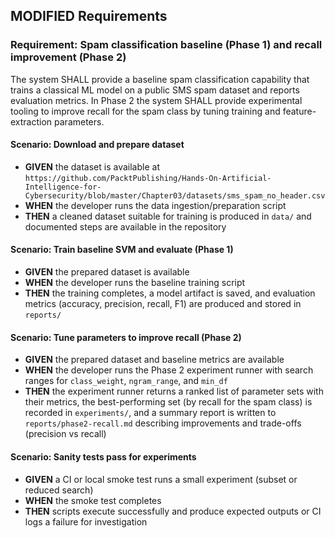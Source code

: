 ## MODIFIED Requirements

### Requirement: Spam classification baseline (Phase 1) and recall improvement (Phase 2)
The system SHALL provide a baseline spam classification capability that trains a classical ML model on a public SMS spam dataset and reports evaluation metrics. In Phase 2 the system SHALL provide experimental tooling to improve recall for the spam class by tuning training and feature-extraction parameters.

#### Scenario: Download and prepare dataset
- **GIVEN** the dataset is available at `https://github.com/PacktPublishing/Hands-On-Artificial-Intelligence-for-Cybersecurity/blob/master/Chapter03/datasets/sms_spam_no_header.csv`
- **WHEN** the developer runs the data ingestion/preparation script
- **THEN** a cleaned dataset suitable for training is produced in `data/` and documented steps are available in the repository

#### Scenario: Train baseline SVM and evaluate (Phase 1)
- **GIVEN** the prepared dataset is available
- **WHEN** the developer runs the baseline training script
- **THEN** the training completes, a model artifact is saved, and evaluation metrics (accuracy, precision, recall, F1) are produced and stored in `reports/`

#### Scenario: Tune parameters to improve recall (Phase 2)
- **GIVEN** the prepared dataset and baseline metrics are available
- **WHEN** the developer runs the Phase 2 experiment runner with search ranges for `class_weight`, `ngram_range`, and `min_df`
- **THEN** the experiment runner returns a ranked list of parameter sets with their metrics, the best-performing set (by recall for the spam class) is recorded in `experiments/`, and a summary report is written to `reports/phase2-recall.md` describing improvements and trade-offs (precision vs recall)

#### Scenario: Sanity tests pass for experiments
- **GIVEN** a CI or local smoke test runs a small experiment (subset or reduced search)
- **WHEN** the smoke test completes
- **THEN** scripts execute successfully and produce expected outputs or CI logs a failure for investigation
